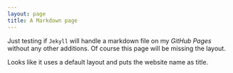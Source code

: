 ```yaml
---
layout: page
title: A Markdown page
---
```


Just testing if `Jekyll` will handle a markdown file on my *GitHub Pages*
without any other additions. Of course this page will be missing the layout.

Looks like it uses a default layout and puts the website name as title.

